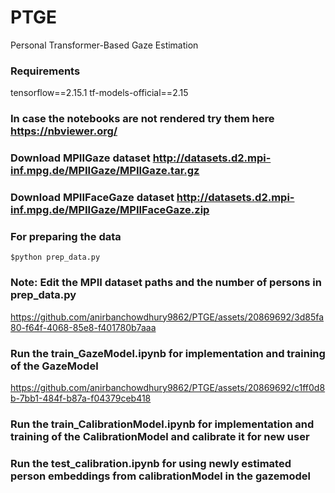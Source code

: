 # PTGE
Personal Transformer-Based Gaze Estimation
### Requirements
tensorflow==2.15.1
tf-models-official==2.15
### In case the notebooks are not rendered try them here https://nbviewer.org/
### Download MPIIGaze dataset http://datasets.d2.mpi-inf.mpg.de/MPIIGaze/MPIIGaze.tar.gz
### Download MPIIFaceGaze dataset http://datasets.d2.mpi-inf.mpg.de/MPIIGaze/MPIIFaceGaze.zip

### For preparing the data
```$python prep_data.py```
### Note: Edit the MPII dataset paths and the number of persons in prep_data.py


https://github.com/anirbanchowdhury9862/PTGE/assets/20869692/3d85fa80-f64f-4068-85e8-f401780b7aaa


### Run the train_GazeModel.ipynb for implementation and training of the GazeModel


https://github.com/anirbanchowdhury9862/PTGE/assets/20869692/c1ff0d8b-7bb1-484f-b87a-f04379ceb418


### Run the train_CalibrationModel.ipynb for implementation and training of the CalibrationModel and calibrate it for new user
### Run the test_calibration.ipynb for using newly estimated person embeddings from calibrationModel in the gazemodel

